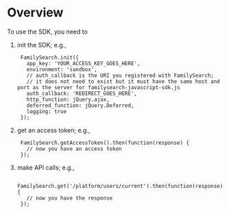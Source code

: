 Overview
========

To use the SDK, you need to

1. init the SDK; e.g.,

        FamilySearch.init({
          app_key: 'YOUR_ACCESS_KEY_GOES_HERE',
          environment: 'sandbox',
          // auth_callback is the URI you registered with FamilySearch;
          // it does not need to exist but it must have the same host and port as the server for familysearch-javascript-sdk.js
          auth_callback: 'REDIRECT_GOES_HERE',
          http_function: jQuery.ajax,
          deferred_function: jQuery.Deferred,
          logging: true
        });

2. get an access token; e.g.,

        FamilySearch.getAccessToken().then(function(response) {
          // now you have an access token
        });

3. make API calls; e.g.,

        FamilySearch.get('/platform/users/current').then(function(response) {
          // now you have the response
        });
